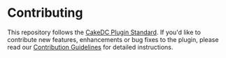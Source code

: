 Contributing
============

This repository follows the [CakeDC Plugin Standard](http://www.cakedc.com/plugin-standard). If you'd like to contribute new features, enhancements or bug fixes to the plugin, please read our [Contribution Guidelines](http://www.cakedc.com/plugin-standard#contributing) for detailed instructions.